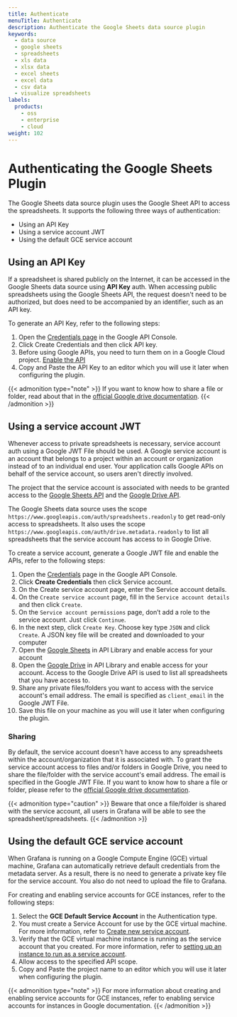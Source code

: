 ```yaml
---
title: Authenticate
menuTitle: Authenticate
description: Authenticate the Google Sheets data source plugin
keywords:
  - data source
  - google sheets
  - spreadsheets
  - xls data
  - xlsx data
  - excel sheets
  - excel data
  - csv data
  - visualize spreadsheets
labels:
  products:
    - oss
    - enterprise
    - cloud
weight: 102
---
```


# Authenticating the Google Sheets Plugin

The Google Sheets data source plugin uses the Google Sheet API to access the spreadsheets. It supports the following three ways of authentication:

- Using an API Key
- Using a service account JWT
- Using the default GCE service account

## Using an API Key

If a spreadsheet is shared publicly on the Internet, it can be accessed in the Google Sheets data source using **API Key** auth. When accessing public spreadsheets using the Google Sheets API, the request doesn't need to be authorized, but does need to be accompanied by an identifier, such as an API key.

To generate an API Key, refer to the following steps:

1. Open the [Credentials page](https://console.developers.google.com/apis/credentials) in the Google API Console.
1. Click Create Credentials and then click API key.
1. Before using Google APIs, you need to turn them on in a Google Cloud project. [Enable the API](https://console.cloud.google.com/apis/library/sheets.googleapis.com)
1. Copy and Paste the API Key to an editor which you will use it later when configuring the plugin.

{{< admonition type="note" >}}
If you want to know how to share a file or folder, read about that in the [official Google drive documentation](https://support.google.com/drive/answer/2494822?co=GENIE.Platform%3DDesktop&hl=en#share_publicly).
{{< /admonition >}}

## Using a service account JWT

Whenever access to private spreadsheets is necessary, service account auth using a Google JWT File should be used. A Google service account is an account that belongs to a project within an account or organization instead of to an individual end user. Your application calls Google APIs on behalf of the service account, so users aren't directly involved.

The project that the service account is associated with needs to be granted access to the [Google Sheets API](https://console.cloud.google.com/apis/library/sheets.googleapis.com?q=sheet) and the [Google Drive API](https://console.cloud.google.com/apis/library/drive.googleapis.com?q=drive).

The Google Sheets data source uses the scope `https://www.googleapis.com/auth/spreadsheets.readonly` to get read-only access to spreadsheets. It also uses the scope `https://www.googleapis.com/auth/drive.metadata.readonly` to list all spreadsheets that the service account has access to in Google Drive.

To create a service account, generate a Google JWT file and enable the APIs, refer to the following steps:

1. Open the [Credentials](https://console.developers.google.com/apis/credentials) page in the Google API Console.
1. Click **Create Credentials** then click Service account.
1. On the Create service account page, enter the Service account details.
1. On the `Create service account` page, fill in the `Service account details` and then click `Create`.
1. On the `Service account permissions` page, don’t add a role to the service account. Just click `Continue`.
1. In the next step, click `Create Key`. Choose key type `JSON` and click `Create`. A JSON key file will be created and downloaded to your computer
1. Open the [Google Sheets](https://console.cloud.google.com/apis/library/sheets.googleapis.com?q=sheet) in API Library and enable access for your account
1. Open the [Google Drive](https://console.cloud.google.com/apis/library/drive.googleapis.com?q=drive) in API Library and enable access for your account. Access to the Google Drive API is used to list all spreadsheets that you have access to.
1. Share any private files/folders you want to access with the service account's email address. The email is specified as `client_email` in the Google JWT File.
1. Save this file on your machine as you will use it later when configuring the plugin.


### Sharing

By default, the service account doesn't have access to any spreadsheets within the account/organization that it is associated with. To grant the service account access to files and/or folders in Google Drive, you need to share the file/folder with the service account's email address. The email is specified in the Google JWT File. If you want to know how to share a file or folder, please refer to the [official Google drive documentation](https://support.google.com/drive/answer/2494822?co=GENIE.Platform%3DDesktop&hl=en#share_publicly).

{{< admonition type="caution" >}}
Beware that once a file/folder is shared with the service account, all users in Grafana will be able to see the spreadsheet/spreadsheets.
{{< /admonition >}}

## Using the default GCE service account

When Grafana is running on a Google Compute Engine (GCE) virtual machine, Grafana can automatically retrieve default credentials from the metadata server. As a result, there is no need to generate a private key file for the service account. You also do not need to upload the file to Grafana.

For creating and enabling service accounts for GCE instances, refer to the following steps:

1. Select the **GCE Default Service Account** in the Authentication type.
1. You must create a Service Account for use by the GCE virtual machine. For more information, refer to [Create new service account](https://cloud.google.com/compute/docs/access/create-enable-service-accounts-for-instances#createanewserviceaccount).
1. Verify that the GCE virtual machine instance is running as the service account that you created. For more information, refer to [setting up an instance to run as a service account](https://cloud.google.com/compute/docs/access/create-enable-service-accounts-for-instances#using).
1. Allow access to the specified API scope.
1. Copy and Paste the project name to an editor which you will use it later when configuring the plugin.

{{< admonition type="note" >}}
For more information about creating and enabling service accounts for GCE instances, refer to enabling service accounts for instances in Google documentation.
{{< /admonition >}}
